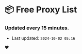 # :package: Free Proxy List
### Updated every 15 minutes.

- Last updated: `2024-10-02 05:16`

:heart:
